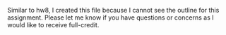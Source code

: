 Similar to hw8, I created this file because I cannot see the outline for this assignment. Please let me know if you have questions or concerns as I would like to receive full-credit.
